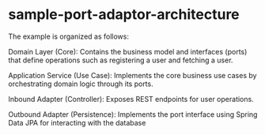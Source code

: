 # sample-port-adaptor-architecture

The example is organized as follows:

Domain Layer (Core): Contains the business model and interfaces (ports) that define operations such as registering a user and fetching a user.

Application Service (Use Case): Implements the core business use cases by orchestrating domain logic through its ports.

Inbound Adapter (Controller): Exposes REST endpoints for user operations.

Outbound Adapter (Persistence): Implements the port interface using Spring Data JPA for interacting with the database
